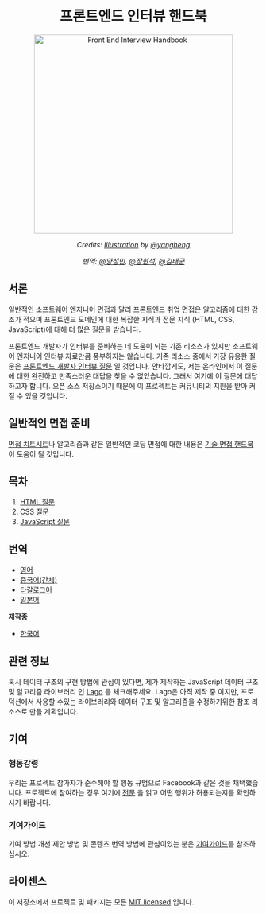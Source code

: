 <h1 align="center">프론트엔드 인터뷰 핸드북</h1>

<div align="center">
  <a href="https://dribbble.com/shots/4263961-Front-End-Interview-Scroll">
    <img src="https://cdn.rawgit.com/yangshun/front-end-interview-handbook/23d89c8/assets/scroll.svg" alt="Front End Interview Handbook" width="400"/>
    </a>
  <br>
  <p>
    <em>Credits: <a href="https://dribbble.com/shots/4263961-Front-End-Interview-Scroll">Illustration</a> by <a href="https://dribbble.com/yangheng">@yangheng</a>
    </em>
  </p>
  <p>
    <em>번역: <a href="https://github.com/ysm0622">@양성민</a>, <a href="https://github.com/devjang">@장현석</a>, <a href="https://github.com/tuhbm">@김태균</a>
    </em>
  </p>
</div>

## 서론

일반적인 소프트웨어 엔지니어 면접과 달리 프론트엔드 취업 면접은 알고리즘에 대한 강조가 적으며 프론트엔드 도메인에 대한 복잡한 지식과 전문 지식 (HTML, CSS, JavaScript)에 대해 더 많은 질문을 받습니다.

프론트엔드 개발자가 인터뷰를 준비하는 데 도움이 되는 기존 리소스가 있지만 소프트웨어 엔지니어 인터뷰 자료만큼 풍부하지는 않습니다. 기존 리소스 중에서 가장 유용한 질문은 [프론트엔드 개발자 인터뷰 질문](https://github.com/h5bp/Front-end-Developer-Interview-Questions) 일 것입니다. 안타깝게도, 저는 온라인에서 이 질문에 대한 완전하고 만족스러운 대답을 찾을 수 없었습니다. 그래서 여기에 이 질문에 대답하고자 합니다. 오픈 소스 저장소이기 때문에 이 프로젝트는 커뮤니티의 지원을 받아 커질 수 있을 것입니다.

## 일반적인 면접 준비

[면접 치트시트](https://github.com/yangshun/tech-interview-handbook/blob/master/preparing/cheatsheet.md)나 알고리즘과 같은 일반적인 코딩 면접에 대한 내용은 [기술 면접 핸드북](https://github.com/yangshun/tech-interview-handbook)이 도움이 될 것입니다.

## 목차

1. [HTML 질문](questions/html-questions.md)
1. [CSS 질문](questions/css-questions.md)
1. [JavaScript 질문](questions/javascript-questions.md)

## 번역

* [영어](/README.md)
* [중국어(간체)](/Translations/Chinese/README.md)
* [타갈로그어](/Translations/Tagalog/README.md)
* [일본어](/Translations/Japanese/README.md)

**제작중**

* [한국어](/Translations/Korean/README.md)

## 관련 정보

혹시 데이터 구조의 구현 방법에 관심이 있다면, 제가 제작하는 JavaScript 데이터 구조 및 알고리즘 라이브러리 인 [Lago](https://github.com/yangshun/lago) 를 체크해주세요. Lago은 아직 제작 중 이지만, 프로덕션에서 사용할 수있는 라이브러리와 데이터 구조 및 알고리즘을 수정하기위한 참조 리소스로 만들 계획입니다.

## 기여

### 행동강령

우리는 프로젝트 참가자가 준수해야 할 행동 규범으로 Facebook과 같은 것을 채택했습니다. 프로젝트에 참여하는 경우 여기에 [전문](https://code.facebook.com/codeofconduct) 을 읽고 어떤 행위가 허용되는지를 확인하시기 바랍니다.

### 기여가이드

기여 방법 개선 제안 방법 및 콘텐츠 번역 방법에 관심이있는 분은 [기여가이드](/CONTRIBUTING.md)를 참조하십시오.

## 라이센스

이 저장소에서 프로젝트 및 패키지는 모든 [MIT licensed](/LICENSE) 입니다.
